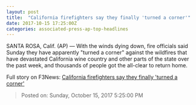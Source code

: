 ```yaml
---
layout: post
title:  "California firefighters say they finally 'turned a corner'"
date: 2017-10-15 17:25:00Z
categories: associated-press-ap-top-headlines
---
```


SANTA ROSA, Calif. (AP) — With the winds dying down, fire officials said Sunday they have apparently "turned a corner" against the wildfires that have devastated California wine country and other parts of the state over the past week, and thousands of people got the all-clear to return home.


Full story on F3News: [California firefighters say they finally 'turned a corner'](http://www.f3nws.com/n/2ajzrC)

> Posted on: Sunday, October 15, 2017 5:25:00 PM
